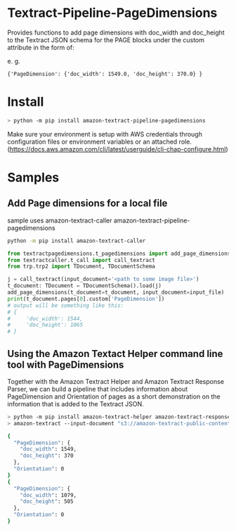 # Textract-Pipeline-PageDimensions

Provides functions to add page dimensions with doc_width and doc_height to the Textract JSON schema for the PAGE blocks under the custom attribute in the form of:

e. g.

```
{'PageDimension': {'doc_width': 1549.0, 'doc_height': 370.0} }
```

# Install

```bash
> python -m pip install amazon-textract-pipeline-pagedimensions
```

Make sure your environment is setup with AWS credentials through configuration files or environment variables or an attached role. (https://docs.aws.amazon.com/cli/latest/userguide/cli-chap-configure.html)

# Samples

## Add Page dimensions for a local file

sample uses amazon-textract-caller amazon-textract-pipeline-pagedimensions

```bash
python -m pip install amazon-textract-caller
```

```python
from textractpagedimensions.t_pagedimensions import add_page_dimensions
from textractcaller.t_call import call_textract
from trp.trp2 import TDocument, TDocumentSchema

j = call_textract(input_document='<path to some image file>')
t_document: TDocument = TDocumentSchema().load(j)
add_page_dimensions(t_document=t_document, input_document=input_file)
print(t_document.pages[0].custom['PageDimension']) 
# output will be something like this:
# {
#     'doc_width': 1544,
#     'doc_height': 1065
# }
```

## Using the Amazon Textact Helper command line tool with PageDimensions

Together with the Amazon Textract Helper and Amazon Textract Response Parser, we can build a pipeline that includes information about PageDimension and Orientation of pages
as a short demonstration on the information that is added to the Textract JSON.

```bash
> python -m pip install amazon-textract-helper amazon-textract-response-parser amazon-textract-pipeline-pagedimensions
> amazon-textract --input-document "s3://amazon-textract-public-content/blogs/2-pager-different-dimensions.pdf" | amazon-textract-pipeline-pagedimensions --input-document "s3://amazon-textract-public-content/blogs/2-pager-different-dimensions.pdf"  | amazon-textract-pipeline --components add_page_orientation | jq '.Blocks[] | select(.BlockType=="PAGE") | .Custom'

{
  "PageDimension": {
    "doc_width": 1549,
    "doc_height": 370
  },
  "Orientation": 0
}
{
  "PageDimension": {
    "doc_width": 1079,
    "doc_height": 505
  },
  "Orientation": 0
}
```
